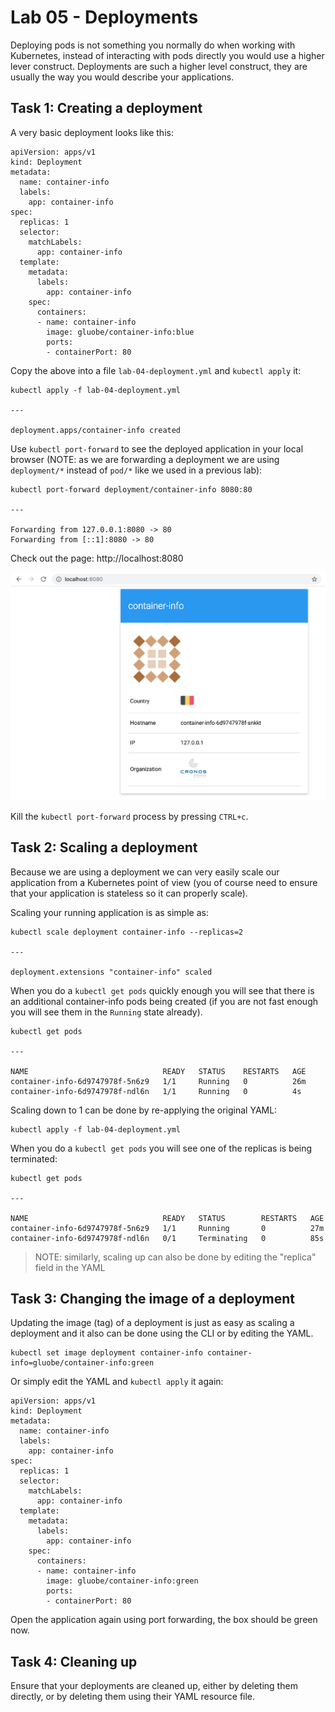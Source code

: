 # Lab 05 - Deployments

Deploying pods is not something you normally do when working with Kubernetes,
instead of interacting with pods directly you would use a higher lever
construct.  Deployments are such a higher level construct, they are usually the
way you would describe your applications.

## Task 1: Creating a deployment

A very basic deployment looks like this:

```
apiVersion: apps/v1
kind: Deployment
metadata:
  name: container-info
  labels:
    app: container-info
spec:
  replicas: 1
  selector:
    matchLabels:
      app: container-info
  template:
    metadata:
      labels:
        app: container-info
    spec:
      containers:
      - name: container-info
        image: gluobe/container-info:blue
        ports:
        - containerPort: 80
```

Copy the above into a file `lab-04-deployment.yml` and `kubectl apply` it:

```
kubectl apply -f lab-04-deployment.yml

---

deployment.apps/container-info created
```

Use `kubectl port-forward` to see the deployed application in your local
browser (NOTE: as we are forwarding a deployment we are using `deployment/*` 
instead of `pod/*` like we used in a previous lab):

```
kubectl port-forward deployment/container-info 8080:80

---

Forwarding from 127.0.0.1:8080 -> 80
Forwarding from [::1]:8080 -> 80
```

Check out the page: http://localhost:8080

![container-info blue](images/lab-04-container-info.png)

Kill the `kubectl port-forward` process by pressing `CTRL+c`.

## Task 2: Scaling a deployment

Because we are using a deployment we can very easily scale our application from
a Kubernetes point of view (you of course need to ensure that your application
is stateless so it can properly scale).

Scaling your running application is as simple as:

```
kubectl scale deployment container-info --replicas=2

---

deployment.extensions "container-info" scaled
```

When you do a `kubectl get pods` quickly enough you will see that 
there is an additional container-info pods being created (if you are not fast 
enough you will see them in the `Running` state already).

```
kubectl get pods

---

NAME                              READY   STATUS    RESTARTS   AGE
container-info-6d9747978f-5n6z9   1/1     Running   0          26m
container-info-6d9747978f-ndl6n   1/1     Running   0          4s
```

Scaling down to 1 can be done by re-applying the original YAML:

```
kubectl apply -f lab-04-deployment.yml
```

When you do a `kubectl get pods` you will see one of the replicas is being terminated:

```
kubectl get pods

---

NAME                              READY   STATUS        RESTARTS   AGE
container-info-6d9747978f-5n6z9   1/1     Running       0          27m
container-info-6d9747978f-ndl6n   0/1     Terminating   0          85s
```

> NOTE: similarly, scaling up can also be done by editing the "replica" field in 
> the YAML

## Task 3: Changing the image of a deployment

Updating the image (tag) of a deployment is just as easy as scaling a deployment
and it also can be done using the CLI or by editing the YAML.

```
kubectl set image deployment container-info container-info=gluobe/container-info:green
```

Or simply edit the YAML and `kubectl apply` it again:

```
apiVersion: apps/v1
kind: Deployment
metadata:
  name: container-info
  labels:
    app: container-info
spec:
  replicas: 1
  selector:
    matchLabels:
      app: container-info
  template:
    metadata:
      labels:
        app: container-info
    spec:
      containers:
      - name: container-info
        image: gluobe/container-info:green
        ports:
        - containerPort: 80
```

Open the application again using port forwarding, the box should be green now.

## Task 4: Cleaning up

Ensure that your deployments are cleaned up, either by deleting them directly, or by deleting them using their YAML resource file.